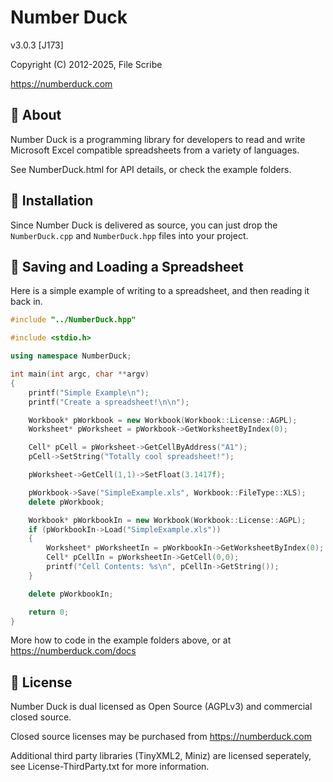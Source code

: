 # Number Duck
v3.0.3 [J173]

Copyright (C) 2012-2025, File Scribe

https://numberduck.com

## 🦆 About
Number Duck is a programming library for developers to read and write Microsoft Excel compatible spreadsheets from a variety of languages.

See NumberDuck.html for API details, or check the example folders.

## 🚧 Installation
Since Number Duck is delivered as source, you can just drop the `NumberDuck.cpp` and `NumberDuck.hpp` files into your project.

## 💾 Saving and Loading a Spreadsheet
Here is a simple example of writing to a spreadsheet, and then reading it back in.

```cpp
#include "../NumberDuck.hpp"

#include <stdio.h>

using namespace NumberDuck;

int main(int argc, char **argv)
{
	printf("Simple Example\n");
	printf("Create a spreadsheet!\n\n");

	Workbook* pWorkbook = new Workbook(Workbook::License::AGPL);
	Worksheet* pWorksheet = pWorkbook->GetWorksheetByIndex(0);

	Cell* pCell = pWorksheet->GetCellByAddress("A1");
	pCell->SetString("Totally cool spreadsheet!");

	pWorksheet->GetCell(1,1)->SetFloat(3.1417f);

	pWorkbook->Save("SimpleExample.xls", Workbook::FileType::XLS);
	delete pWorkbook;

	Workbook* pWorkbookIn = new Workbook(Workbook::License::AGPL);
	if (pWorkbookIn->Load("SimpleExample.xls"))
	{
		Worksheet* pWorksheetIn = pWorkbookIn->GetWorksheetByIndex(0);
		Cell* pCellIn = pWorksheetIn->GetCell(0,0);
		printf("Cell Contents: %s\n", pCellIn->GetString());
	}

	delete pWorkbookIn;

	return 0;
}
```

More how to code in the example folders above, or at https://numberduck.com/docs

## 👮 License
Number Duck is dual licensed as Open Source (AGPLv3) and commercial closed source.

Closed source licenses may be purchased from https://numberduck.com

Additional third party libraries (TinyXML2, Miniz) are licensed seperately, see License-ThirdParty.txt for more information.